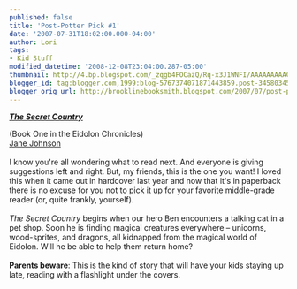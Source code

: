 ```yaml
---
published: false
title: 'Post-Potter Pick #1'
date: '2007-07-31T18:02:00.000-04:00'
author: Lori
tags:
- Kid Stuff
modified_datetime: '2008-12-08T23:04:00.287-05:00'
thumbnail: http://4.bp.blogspot.com/_zqgb4FOCazQ/Rq-x3J1WNFI/AAAAAAAAAC4/ejGR4pH8BFM/s72-c/eidolon.jpg
blogger_id: tag:blogger.com,1999:blog-5767374071871443859.post-3458034599370063428
blogger_orig_url: http://brooklinebooksmith.blogspot.com/2007/07/post-potter-pick-1_31.html
---
```


<a href="http://4.bp.blogspot.com/_zqgb4FOCazQ/Rq-x3J1WNFI/AAAAAAAAAC4/ejGR4pH8BFM/s1600-h/eidolon.jpg"><img id="BLOGGER_PHOTO_ID_5093485264669914194" style="FLOAT: right; MARGIN: 0px 0px 10px 10px; CURSOR: hand" alt="" src="http://4.bp.blogspot.com/_zqgb4FOCazQ/Rq-x3J1WNFI/AAAAAAAAAC4/ejGR4pH8BFM/s320/eidolon.jpg" border="0" /></a> <a href="http://brookline.booksense.com/NASApp/store/Product?s=showproduct&amp;isbn=9781416938156"><strong><em>The Secret Country</em></strong> </a><div>(Book One in the Eidolon Chronicles) </div><div><a href="http://www.janejohnson.eu/index.htm">Jane Johnson</a><br /><br />I know you're all wondering what to read next. And everyone is giving suggestions left and right. But, my friends, this is the one you want! I loved this when it came out in hardcover last year and now that it's in paperback there is no excuse for you not to pick it up for your favorite middle-grade reader (or, quite frankly, yourself).<br /><br /><em>The Secret Country</em> begins when our hero Ben encounters a talking cat in a pet shop. Soon he is finding magical creatures everywhere – unicorns, wood-sprites, and dragons, all kidnapped from the magical world of Eidolon. Will he be able to help them return home?<br /><br /><strong>Parents beware</strong>: This is the kind of story that will have your kids staying up late, reading with a flashlight under the covers.</div>